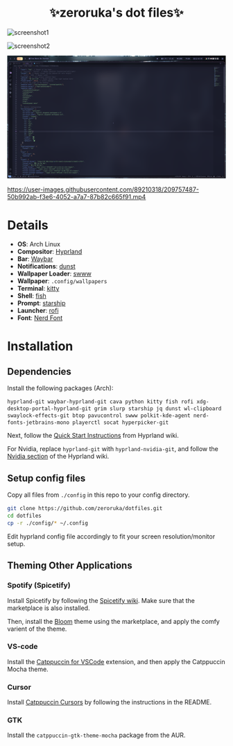 <div align="center">
    <h1>✨zeroruka's dot files✨</h1>
</div>

![screenshot1](screenshots/desktop.png)

![screenshot2](screenshots/desktop2.png)

![screenshot3](screenshots/desktop3.png)


https://user-images.githubusercontent.com/89210318/209757487-50b992ab-f3e6-4052-a7a7-87b82c665f91.mp4


# Details

- **OS**: Arch Linux
- **Compositor**: [Hyprland](https://github.com/hyprwm/Hyprland)
- **Bar**: [Waybar](https://github.com/Alexays/Waybar)
- **Notifications**: [dunst](https://github.com/dunst-project/dunst)
- **Wallpaper Loader**: [swww](https://github.com/Horus645/swww)
- **Wallpaper**: `.config/wallpapers`
- **Terminal**: [kitty](https://github.com/kovidgoyal/kitty)
- **Shell**: [fish](https://fishshell.com/)
- **Prompt**: [starship](https://starship.rs/)
- **Launcher**: [rofi](https://github.com/davatorium/rofi)
- **Font**: [Nerd Font](https://www.nerdfonts.com/)

# Installation

## Dependencies

Install the following packages (Arch):

```
hyprland-git waybar-hyprland-git cava python kitty fish rofi xdg-desktop-portal-hyprland-git grim slurp starship jq dunst wl-clipboard swaylock-effects-git btop pavucontrol swww polkit-kde-agent nerd-fonts-jetbrains-mono playerctl socat hyperpicker-git
```

Next, follow the [Quick Start Instructions](https://wiki.hyprland.org/) from Hyprland wiki.

For Nvidia, replace `hyprland-git` with `hyprland-nvidia-git`, and follow the [Nvidia section](https://wiki.hyprland.org/Nvidia/) of the Hyprland wiki.

## Setup config files

Copy all files from `./config` in this repo to your config directory.

```bash
git clone https://github.com/zeroruka/dotfiles.git
cd dotfiles
cp -r ./config/* ~/.config
```

Edit hyprland config file accordingly to fit your screen resolution/monitor setup.

## Theming Other Applications

### Spotify (Spicetify)

Install Spicetify by following the [Spicetify wiki](https://spicetify.app/docs/getting-started/). Make sure that the marketplace is also installed.

Then, install the [Bloom](https://github.com/nimsandu/spicetify-bloom) theme using the marketplace, and apply the comfy varient of the theme.

### VS-code

Install the [Catppuccin for VSCode](https://github.com/catppuccin/vscode) extension, and then apply the Catppuccin Mocha theme.

### Cursor

Install [Catppuccin Cursors](https://github.com/catppuccin/cursors) by following the instructions in the README.

### GTK

Install the `catppuccin-gtk-theme-mocha` package from the AUR.
